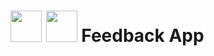 # <img src="https://user-images.githubusercontent.com/16430662/211874864-c2d85a8b-d38a-49a5-9fa9-ffcec0f76a8e.png" width="50"> <img src="https://user-images.githubusercontent.com/16430662/211875988-e364813c-bdca-465d-872f-72e9f95df361.png" width="50"> Feedback App
